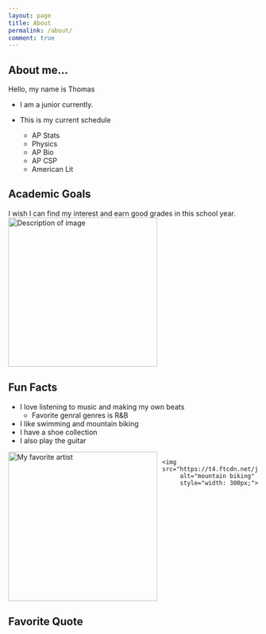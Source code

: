 ```yaml
---
layout: page
title: About
permalink: /about/
comment: true
---
```



## About me...
Hello, my name is Thomas
- I am a junior currently.

- This is my current schedule

    - AP Stats
    - Physics 
    - AP Bio
    - AP CSP
    - American Lit

## Academic Goals

I wish I can find my interest and earn good grades in this school year. 
<img src="https://www.lexercise.com/wp-content/uploads/2014/10/good-grades.png" alt="Description of image" width="300">


## Fun Facts

- I love listening to music and making my own beats
    - Favorite genral genres is R&B
- I like swimming and mountain biking
- I have a shoe collection
- I also play the guitar


<div style="display: flex; gap: 10px;">
    <img src="https://encrypted-tbn0.gstatic.com/images?q=tbn:ANd9GcRvceGF2aZ0nR-7P03le_D27hjWo6s1Rrutlw&s" 
         alt="My favorite artist" 
         style="width: 300px;">
    
    <img src="https://t4.ftcdn.net/jpg/03/80/27/77/240_F_380277759_TyJdfn5MTNfFYsH6u7PWe4P7BRfSoFd7.jpg" 
         alt="mountain biking" 
         style="width: 300px;">
</div>



## Favorite Quote

